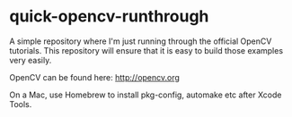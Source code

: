 quick-opencv-runthrough
=======================

A simple repository where I'm just running through the official OpenCV tutorials. 
This repository will ensure that it is easy to build those examples very easily.

OpenCV can be found here:
http://opencv.org

On a Mac, use Homebrew to install pkg-config, automake etc after Xcode Tools.
